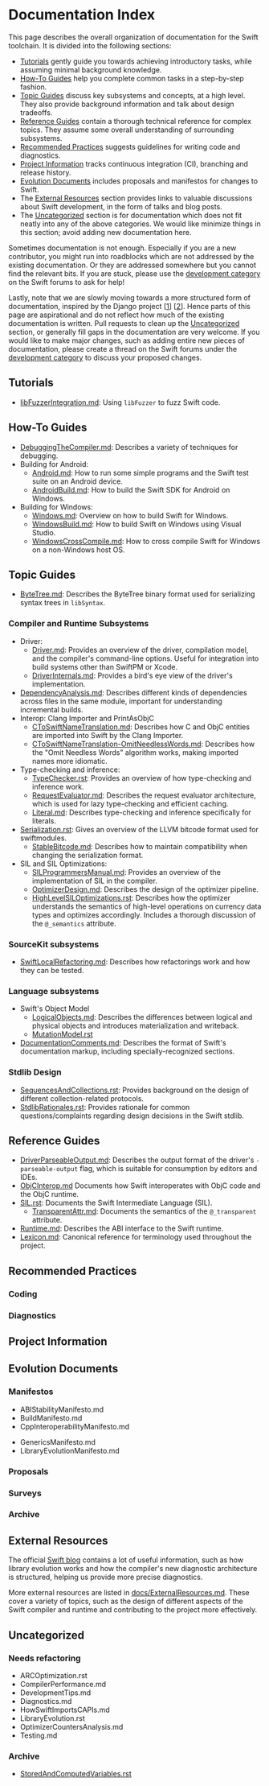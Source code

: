 # Documentation Index

This page describes the overall organization of documentation for the Swift toolchain.
It is divided into the following sections:

- [Tutorials](#tutorials)
  gently guide you towards achieving introductory tasks,
  while assuming minimal background knowledge.
- [How-To Guides](#how-to-guides)
  help you complete common tasks in a step-by-step fashion.
- [Topic Guides](#topic-guides)
  discuss key subsystems and concepts,
  at a high level.
  They also provide background information
  and talk about design tradeoffs.
- [Reference Guides](#reference-guides)
  contain a thorough technical reference for complex topics.
  They assume some overall understanding of surrounding subsystems.
- [Recommended Practices](#recommended-practices)
  suggests guidelines for writing code and diagnostics.
- [Project Information](#project-information)
  tracks continuous integration (CI), branching and release history.
- [Evolution Documents](#evolution-documents)
  includes proposals and manifestos for changes to Swift.
- The [External Resources](#external-resources) section
  provides links to valuable discussions about Swift development,
  in the form of talks and blog posts.
- The [Uncategorized](#uncategorized) section is for
  documentation which does not fit neatly into any of the above categories.
  We would like minimize things in this section;
  avoid adding new documentation here.

Sometimes documentation is not enough.
Especially if you are a new contributor, you might run into roadblocks
which are not addressed by the existing documentation.
Or they are addressed somewhere but you cannot find the relevant bits.
If you are stuck,
please use the [development category][] on the Swift forums to ask for help!

Lastly, note that
we are slowly moving towards a more structured form of documentation,
inspired by the Django project [[1][Django-docs-1]] [[2][Django-docs-2]].
Hence parts of this page are aspirational
and do not reflect how much of the existing documentation is written.
Pull requests to clean up the [Uncategorized](#uncategorized) section,
or generally fill gaps in the documentation are very welcome.
If you would like to make major changes,
such as adding entire new pieces of documentation,
please create a thread on the Swift forums
under the [development category][] to discuss your proposed changes.

[development category]: https://forums.swift.org/c/development
[Django-docs-1]: https://docs.djangoproject.com/
[Django-docs-2]: https://documentation.divio.com/#the-documentation-system

## Tutorials

- [libFuzzerIntegration.md](/docs/libFuzzerIntegration.md):
  Using `libFuzzer` to fuzz Swift code.

## How-To Guides

- [DebuggingTheCompiler.md](/docs/DebuggingTheCompiler.md):
  Describes a variety of techniques for debugging.
- Building for Android:
  - [Android.md](/docs/Android.md):
    How to run some simple programs and the Swift test suite on an Android device.
  - [AndroidBuild.md](/docs/AndroidBuild.md):
    How to build the Swift SDK for Android on Windows.
- Building for Windows:
  - [Windows.md](/docs/Windows.md):
    Overview on how to build Swift for Windows.
  - [WindowsBuild.md](/docs/WindowsBuild.md):
    How to build Swift on Windows using Visual Studio.
  - [WindowsCrossCompile.md](/docs/WindowsCrossCompile.md):
    How to cross compile Swift for Windows on a non-Windows host OS.

## Topic Guides

- [ByteTree.md](/docs/ByteTree.md):
  Describes the ByteTree binary format
  used for serializing syntax trees in `libSyntax`.

### Compiler and Runtime Subsystems

- Driver:
  - [Driver.md](/docs/Driver.md):
    Provides an overview of the driver, compilation model,
    and the compiler's command-line options.
    Useful for integration into build systems other than SwiftPM or Xcode.
  - [DriverInternals.md](/docs/DriverInternals.md):
    Provides a bird's eye view of the driver's implementation.
    <!-- NOTE: Outdated -->
- [DependencyAnalysis.md](/docs/DependencyAnalysis.md):
  Describes different kinds of dependencies across files in the same module,
  important for understanding incremental builds.
- Interop: Clang Importer and PrintAsObjC
  - [CToSwiftNameTranslation.md](/docs/CToSwiftNameTranslation.md):
    Describes how C and ObjC entities
    are imported into Swift by the Clang Importer.
  - [CToSwiftNameTranslation-OmitNeedlessWords.md](/docs/CToSwiftNameTranslation-OmitNeedlessWords.md):
    Describes how the "Omit Needless Words" algorithm works,
    making imported names more idiomatic.
- Type-checking and inference:
  - [TypeChecker.rst](/docs/TypeChecker.rst):
    Provides an overview of how type-checking and inference work.
  - [RequestEvaluator.md](/docs/RequestEvaluator.md):
    Describes the request evaluator architecture,
    which is used for lazy type-checking and efficient caching.
  - [Literal.md](/docs/Literal.md):
    Describes type-checking and inference specifically for literals.
- [Serialization.rst](/docs/Serialization.rst):
  Gives an overview of the LLVM bitcode format used for swiftmodules.
  - [StableBitcode.md](/docs/StableBitcode.md):
    Describes how to maintain compatibility when changing the serialization format.
- SIL and SIL Optimizations:
  - [SILProgrammersManual.md](/docs/SILProgrammersManual.md):
    Provides an overview of the implementation of SIL in the compiler.
  - [OptimizerDesign.md](/docs/OptimizerDesign.md):
    Describes the design of the optimizer pipeline.
  - [HighLevelSILOptimizations.rst](docs/HighLevelSILOptimizations.rst):
    Describes how the optimizer understands the semantics of high-level
    operations on currency data types and optimizes accordingly.
    Includes a thorough discussion of the `@_semantics` attribute.

### SourceKit subsystems

- [SwiftLocalRefactoring.md](/docs/refactoring/SwiftLocalRefactoring.md):
  Describes how refactorings work and how they can be tested.

### Language subsystems

- Swift's Object Model
  - [LogicalObjects.md](): Describes the differences between logical and physical objects
    and introduces materialization and writeback.
  - [MutationModel.rst]() <!--: NOTE: Outdated -->
- [DocumentationComments.md](/docs/DocumentationComments.md):
  Describes the format of Swift's documentation markup,
  including specially-recognized sections.

### Stdlib Design

- [SequencesAndCollections.rst](/docs/SequencesAndCollections.rst):
  Provides background on the design of different collection-related protocols.
- [StdlibRationales.rst](/docs/StdlibRationales.rst):
  Provides rationale for common questions/complaints regarding design decisions
  in the Swift stdlib.

## Reference Guides

- [DriverParseableOutput.md](/docs/DriverParseableOutput.md):
  Describes the output format of the driver's `-parseable-output` flag,
  which is suitable for consumption by editors and IDEs.
- [ObjCInterop.md](/docs/ObjCInterop.md)
  Documents how Swift interoperates with ObjC code and the ObjC runtime.
- [SIL.rst](/docs/SIL.rst):
  Documents the Swift Intermediate Language (SIL).
  - [TransparentAttr.md](/docs/TransparentAttr.md):
    Documents the semantics of the `@_transparent` attribute.
- [Runtime.md](/docs/Runtime.md):
  Describes the ABI interface to the Swift runtime.
  <!-- NOTE: Outdated -->
- [Lexicon.md](/docs/Lexicon.md):
  Canonical reference for terminology used throughout the project.

## Recommended Practices

### Coding

<!-- AccessControlInStdlib.rst : Coding Guidelines -->
<!-- IndexInvalidation.md : Coding Guidelines -->
<!-- StdlibAPIGuidelines.rst : Coding Guidelines -->
<!-- StandardLibraryProgrammersManual.md : Coding Guidelines -->
<!-- OptimizationTips.rst : Coding Guidelines -->

### Diagnostics

## Project Information

<!-- ContinuousIntegration.md : Project Information -->
<!-- Branches.md : Project Information -->

## Evolution Documents

### Manifestos

- ABIStabilityManifesto.md
- BuildManifesto.md
- CppInteroperabilityManifesto.md
<!-- DifferentiableProgramming.md : Evolution Documents -->
- GenericsManifesto.md
- LibraryEvolutionManifesto.md
<!-- OwnershipManifesto.md : Evolution Document -->
<!-- StringManifesto.md : Evolution Proposals -->

### Proposals

### Surveys

<!-- ErrorHandlingRationale.rst : evolution-ish document (survey) -->
<!-- weak.rst : Topic Guide (NOTE: Outdated) -->

### Archive

<!-- Generics.rst : language documentation / evolution-ish -->
<!-- AccessControl.rst (NOTE: outdated), language documentation / evolution proposal -->
<!-- Arrays.rst : Outdated? Reference Guide? Archive? Has notes about bridging generally. -->
<!-- ErrorHandling.rst : language documentation / "evolution proposal" -->
<!-- StringDesign.rst : Topic Guide (NOTE: Outdated?) -->
<!-- TextFormatting.rst : Evolution Document -->

## External Resources

The official [Swift blog](https://swift.org/blog/) contains a lot of useful information,
such as how library evolution works
and how the compiler's new diagnostic architecture is structured,
helping us provide more precise diagnostics.

More external resources are listed in [docs/ExternalResources.md](ExternalResources.md).
These cover a variety of topics,
such as the design of different aspects of the Swift compiler and runtime
and contributing to the project more effectively.

## Uncategorized

### Needs refactoring

- ARCOptimization.rst
  <!-- : Mixture of things? Topic Guide? -->
- CompilerPerformance.md
  <!--: Topic Guide, needs to be broken up -->
- DevelopmentTips.md
  <!-- Assortment of tips, not clear how to break it up. -->
- Diagnostics.md
  <!--
    Needs to be split up, includes both How-Tos (e.g. educational notes)
    and "Guidelines" (should probably go under "Coding Guidelines")
    something under 'Coding Guidelines' (maybe rename that section?)
  -->
- HowSwiftImportsCAPIs.md
  <!-- : Language documentation / Reference Guide / Topic Guide -->
- LibraryEvolution.rst
  <!-- : Outdated? Mixture of Topic Guide and Reference Guide? -->
- OptimizerCountersAnalysis.md
  <!-- : How To Guide + Topic Guide -->
- Testing.md
  <!-- : How-To Guide (writing a new test case) + Topic Guide -->
<!-- SwiftIndent.md : Topic Guide? Reference Guide? Unclear. -->
<!-- Random.md : Reference Guide (Stub) -->

### Archive

- [StoredAndComputedVariables.rst]()

<!-- Ubuntu14.md : Stub, Q: Is this intended to be supported? -->
<!-- FailableInitializers.rst : language documentation / evolution-ish -->
<!-- InitializerProblems.rst : Historical document? Varun would love to see a topic guide InitializationModel.md -->
<!-- Swift3Compatibility.md : ??? -->
<!-- Modules.rst : Language documentation -->
